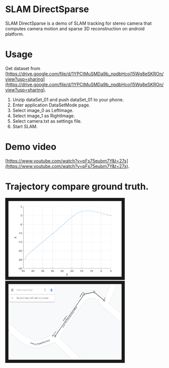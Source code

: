# SLAM DirectSparse

SLAM DirectSparse is a demo of SLAM tracking for stereo camera that computes camera motion and 
sparse 3D reconstruction on android platform.

# Usage

Get dataset from [https://drive.google.com/file/d/1YPCtMuSMDa9b_npdbHcoj15Wq8eSKROn/view?usp=sharing](https://drive.google.com/file/d/1YPCtMuSMDa9b_npdbHcoj15Wq8eSKROn/view?usp=sharing).

1. Unzip dataSet_01 and push dataSet_01 to your phone.
2. Enter application DataSetMode page.
3. Select image_0 as LeftImage.
4. Select image_1 as RightImage.
5. Select camera.txt as settings file.
6. Start SLAM.

# Demo video

[https://www.youtube.com/watch?v=pFs75eubm7Y&t=27s](https://www.youtube.com/watch?v=pFs75eubm7Y&t=27s).

# Trajectory compare ground truth.

<a><img src="https://github.com/v010895/SLAM_DirectSparse/blob/master/Trajectory/trajectory.png" alt="feature-based" width="360" height="240" border="10" /></a>
<a><img src="https://github.com/v010895/SLAM_DirectSparse/blob/master/Trajectory/groundtruth.png" alt="feature-based" width="360" height="240" border="10" /></a>
